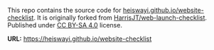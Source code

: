 This repo contains the source code for [heiswayi.github.io/website-checklist](https://heiswayi.github.io/website-checklist). It is originally forked from [HarrisJT/web-launch-checklist](https://github.com/HarrisJT/web-launch-checklist). Published under [CC BY-SA 4.0](https://creativecommons.org/licenses/by-sa/4.0/deed.en_GB) license.

**URL:** https://heiswayi.github.io/website-checklist
